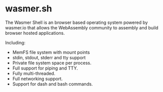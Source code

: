 # wasmer.sh

The Wasmer Shell is an browser based operating system powered by wasmer.io
that allows the WebAssembly community to assembly and build browser hosted
 applications.

Including:
- MemFS file system with mount points
- stdin, stdout, stderr and tty support
- Private file system space per process.
- Full support for piping and TTY.
- Fully multi-threaded.
- Full networking support.
- Support for dash and bash commands.